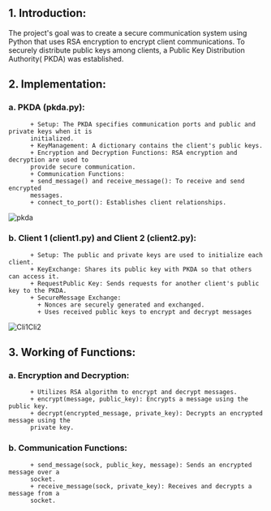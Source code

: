 ## **1. Introduction:**
  The project's goal was to create a secure communication system using Python that uses RSA
  encryption to encrypt client communications. To securely distribute public keys among clients, a
  Public Key Distribution Authority( PKDA) was established.
 
## **2. Implementation:**
###    a. PKDA (pkda.py):
          + Setup: The PKDA specifies communication ports and public and private keys when it is
          initialized.
          + KeyManagement: A dictionary contains the client's public keys.
          + Encryption and Decryption Functions: RSA encryption and decryption are used to
          provide secure communication.
          + Communication Functions:
          + send_message() and receive_message(): To receive and send encrypted
          messages.
          + connect_to_port(): Establishes client relationships.
![pkda](https://github.com/rishabh20399/RSA-based-PKDA/assets/88918267/ae53e4f5-a3d6-4fa5-8960-a8ae9a1aecee)

###    b. Client 1 (client1.py) and Client 2 (client2.py):
          + Setup: The public and private keys are used to initialize each client.
          + KeyExchange: Shares its public key with PKDA so that others can access it.
          + RequestPublic Key: Sends requests for another client's public key to the PKDA.
          + SecureMessage Exchange:
            + Nonces are securely generated and exchanged.
            + Uses received public keys to encrypt and decrypt messages
![Cli1Cli2](https://github.com/rishabh20399/RSA-based-PKDA/assets/88918267/f89a6eb3-4f13-4d2e-8c2a-e25943487979)

## **3. Working of Functions:**
###    a. Encryption and Decryption:
          + Utilizes RSA algorithm to encrypt and decrypt messages.
          + encrypt(message, public_key): Encrypts a message using the public key.
          + decrypt(encrypted_message, private_key): Decrypts an encrypted message using the
          private key.
###    b. Communication Functions:
          + send_message(sock, public_key, message): Sends an encrypted message over a
          socket.
          + receive_message(sock, private_key): Receives and decrypts a message from a
          socket.
